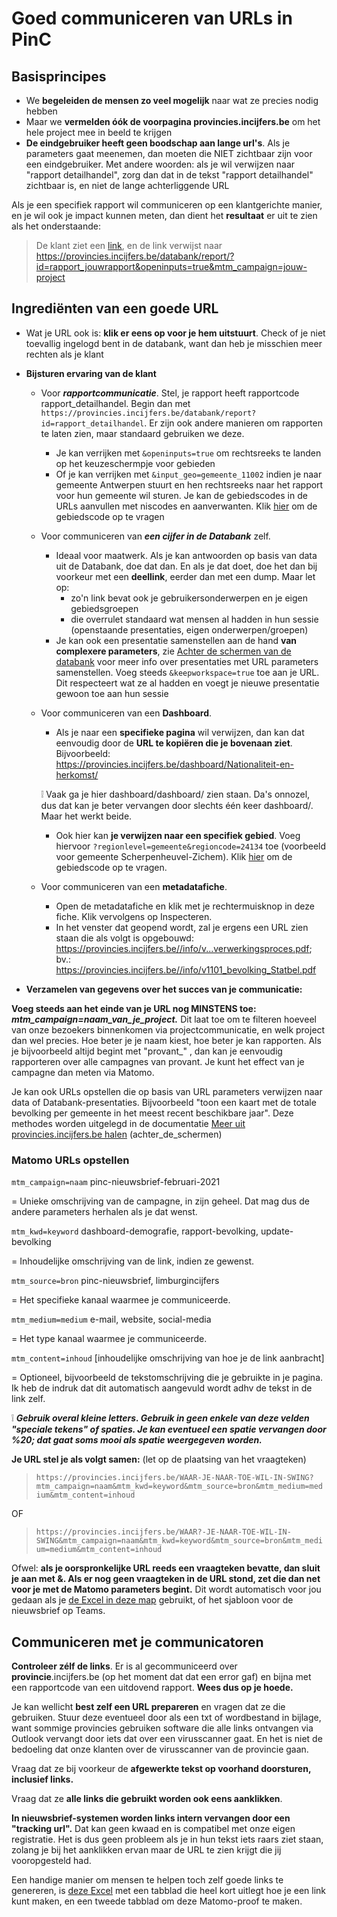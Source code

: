 # Goed communiceren van URLs in PinC

## Basisprincipes

- We **begeleiden de mensen zo veel mogelijk** naar wat ze precies nodig hebben
- Maar we **vermelden óók de voorpagina provincies.incijfers.be** om het hele project mee in beeld te krijgen
- **De eindgebruiker heeft geen boodschap aan lange url&#39;s**. Als je parameters gaat meenemen, dan moeten die NIET zichtbaar zijn voor een eindgebruiker. Met andere woorden: als je wil verwijzen naar &quot;rapport detailhandel&quot;, zorg dan dat in de tekst &quot;rapport detailhandel&quot; zichtbaar is, en niet de lange achterliggende URL

Als je een specifiek rapport wil communiceren op een klantgerichte manier, en je wil ook je impact kunnen meten, dan dient het **resultaat** er uit te zien als het onderstaande:

> De klant ziet een [link](https://provincies.incijfers.be/databank/report/?id=rapport_detailhandel&amp;openinputs=true&amp;project=ff_preview), en de link verwijst naar https://provincies.incijfers.be/databank/report/?id=rapport_jouwrapport&openinputs=true&mtm_campaign=jouw-project

## Ingrediënten van een goede URL

- Wat je URL ook is: **klik er eens op voor je hem uitstuurt**. Check of je niet toevallig ingelogd bent in de databank, want dan heb je misschien meer rechten als je klant

- **Bijsturen ervaring van de klant**
  - Voor ***rapportcommunicatie***. Stel, je rapport heeft rapportcode rapport_detailhandel. Begin dan met `https://provincies.incijfers.be/databank/report?id=rapport_detailhandel`.
 Er zijn ook andere manieren om rapporten te laten zien, maar standaard gebruiken we deze.
    - Je kan verrijken met `&openinputs=true` om rechtsreeks te landen op het keuzeschermpje voor gebieden
    - Of je kan verrijken met `&input_geo=gemeente_11002` indien je naar gemeente Antwerpen stuurt en hen rechtsreeks naar het rapport voor hun gemeente wil sturen. Je kan de gebiedscodes in de URLs aanvullen met niscodes en aanverwanten. Klik [hier](https://provincies.incijfers.be/databank?workspace_guid=7a6e3340-43aa-413a-9e65-19eb78539cfa) om de gebiedscode op te vragen
  - Voor communiceren van ***een cijfer in de Databank*** zelf.
    - Ideaal voor maatwerk. Als je kan antwoorden op basis van data uit de Databank, doe dat dan. En als je dat doet, doe het dan bij voorkeur met een **deellink**, eerder dan met een dump. Maar let op:
      - zo&#39;n link bevat ook je gebruikersonderwerpen en je eigen gebiedsgroepen
      - die overrulet standaard wat mensen al hadden in hun sessie (openstaande presentaties, eigen onderwerpen/groepen)
    - Je kan ook een presentatie samenstellen aan de hand **van complexere parameters**, zie [Achter de schermen van de databank](https://provincies.incijfers.be/databank/report/?id=achter_de_schermen) voor meer info over presentaties met URL parameters samenstellen. Voeg steeds `&keepworkspace=true` toe aan je URL. Dit respecteert wat ze al hadden en voegt je nieuwe presentatie gewoon toe aan hun sessie

  - Voor communiceren van een **Dashboard**.
    - Als je naar een **specifieke pagina** wil verwijzen, dan kan dat eenvoudig door de **URL te kopiëren die je bovenaan ziet**. Bijvoorbeeld: https://provincies.incijfers.be/dashboard/Nationaliteit-en-herkomst/
    
     ❕ Vaak ga je hier dashboard/dashboard/ zien staan. Da&#39;s onnozel, dus dat kan je beter vervangen door slechts één keer dashboard/. Maar het werkt beide.
    - Ook hier kan **je verwijzen naar een specifiek gebied**. Voeg hiervoor `?regionlevel=gemeente&regioncode=24134` toe (voorbeeld voor gemeente Scherpenheuvel-Zichem). Klik [hier](https://provincies.incijfers.be/databank?workspace_guid=7a6e3340-43aa-413a-9e65-19eb78539cfa) om de gebiedscode op te vragen.
  - Voor communiceren van een **metadatafiche**.
    -   Open de metadatafiche en klik met je rechtermuisknop in deze fiche. Klik vervolgens op Inspecteren. 
    -   In het venster dat geopend wordt, zal je ergens een URL zien staan die als volgt is opgebouwd:  https://provincies.incijfers.be//info/v...verwerkingsproces.pdf; bv.: https://provincies.incijfers.be//info/v1101_bevolking_Statbel.pdf
- **Verzamelen van gegevens over het succes van je communicatie:**

**Voeg steeds aan het einde van je URL nog MINSTENS toe:**  ***mtm_campaign=naam_van_je_project.*** 
Dit laat toe om te filteren hoeveel van onze bezoekers binnenkomen via projectcommunicatie, en welk project dan wel precies. Hoe beter je je naam kiest, hoe beter je kan rapporten. Als je bijvoorbeeld altijd begint met &quot;provant_&quot; , dan kan je eenvoudig rapporteren over alle campagnes van provant. Je kunt het effect van je campagne dan meten via Matomo.


Je kan ook URLs opstellen die op basis van URL parameters verwijzen naar data of Databank-presentaties. Bijvoorbeeld "toon een kaart met de totale bevolking per gemeente in het meest recent beschikbare jaar". Deze methodes worden uitgelegd in de documentatie [Meer uit provincies.incijfers.be halen](https://provincies.incijfers.be/databank/report/?id=achter_de_schermen) (achter_de_schermen)


### Matomo URLs opstellen
`mtm_campaign=naam`       pinc-nieuwsbrief-februari-2021

= Unieke omschrijving van de campagne, in zijn geheel. Dat mag dus de andere parameters herhalen als je dat wenst.


`mtm_kwd=keyword`         dashboard-demografie, rapport-bevolking, update-bevolking

= Inhoudelijke omschrijving van de link, indien ze gewenst.


`mtm_source=bron`         pinc-nieuwsbrief, limburgincijfers

= Het specifieke kanaal waarmee je communiceerde.


`mtm_medium=medium`       e-mail, website, social-media

= Het type kanaal waarmee je communiceerde.


`mtm_content=inhoud`      [inhoudelijke omschrijving van hoe je de link aanbracht]

= Optioneel, bijvoorbeeld de tekstomschrijving die je gebruikte in je pagina. Ik heb de indruk dat dit automatisch aangevuld wordt adhv de tekst in de link zelf.


:grey_exclamation: ***Gebruik overal kleine letters. Gebruik in geen enkele van deze velden &quot;speciale tekens&quot; of spaties. Je kan eventueel een spatie vervangen door %20; dat gaat soms mooi als spatie weergegeven worden.***

**Je URL stel je als volgt samen:**
(let op de plaatsing van het vraagteken)

> `https://provincies.incijfers.be/WAAR-JE-NAAR-TOE-WIL-IN-SWING?mtm_campaign=naam&mtm_kwd=keyword&mtm_source=bron&mtm_medium=medium&mtm_content=inhoud`

OF

> `https://provincies.incijfers.be/WAAR?-JE-NAAR-TOE-WIL-IN-SWING&mtm_campaign=naam&mtm_kwd=keyword&mtm_source=bron&mtm_medium=medium&mtm_content=inhoud`

Ofwel: **als je oorspronkelijke URL reeds een vraagteken bevatte, dan sluit je aan met &amp;. Als er nog geen vraagteken in de URL stond, zet die dan net voor je met de Matomo parameters begint.** Dit wordt automatisch voor jou gedaan als je [de Excel in deze map](https://github.com/provinciesincijfers/JiveDocumentation/raw/master/10.%20Communicatie/sjabloon_links.xlsx) gebruikt, of het sjabloon voor de nieuwsbrief op Teams.

## Communiceren met je communicatoren

**Controleer zélf de links**. Er is al gecommuniceerd over **provincie**.incijfers.be (op het moment dat dat een error gaf) en bijna met een rapportcode van een uitdovend rapport. **Wees dus op je hoede.**

Je kan wellicht **best zelf een URL prepareren** en vragen dat ze die gebruiken. Stuur deze eventueel door als een txt of wordbestand in bijlage, want sommige provincies gebruiken software die alle links ontvangen via Outlook vervangt door iets dat over een virusscanner gaat. En het is niet de bedoeling dat onze klanten over de virusscanner van de provincie gaan.

Vraag dat ze bij voorkeur de **afgewerkte tekst op voorhand doorsturen, inclusief links.**

Vraag dat ze **alle links die gebruikt worden ook eens aanklikken**.

**In nieuwsbrief-systemen worden links intern vervangen door een &quot;tracking url&quot;.** Dat kan geen kwaad en is compatibel met onze eigen registratie. Het is dus geen probleem als je in hun tekst iets raars ziet staan, zolang je bij het aanklikken ervan maar de URL te zien krijgt die jij vooropgesteld had.

Een handige manier om mensen te helpen toch zelf goede links te genereren, is [deze Excel](https://github.com/provinciesincijfers/JiveDocumentation/raw/master/10.%20Communicatie/sjabloon_links.xlsx) met een tabblad die heel kort uitlegt hoe je een link kunt maken, en een tweede tabblad om deze Matomo-proof te maken.


